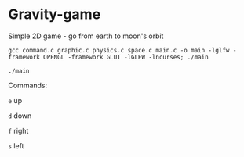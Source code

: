 # Gravity-game

Simple 2D game - go from earth to moon's orbit

```
gcc command.c graphic.c physics.c space.c main.c -o main -lglfw -framework OPENGL -framework GLUT -lGLEW -lncurses; ./main

./main
```

Commands:

`e` up

`d` down

`f` right

`s` left
